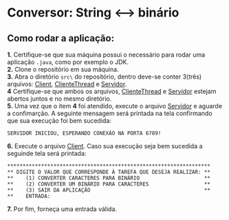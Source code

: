 # Conversor: String <--> binário
## Como rodar a aplicação:

**1.** Certifique-se que sua máquina possui o necessário para rodar uma aplicação `.java`, como por exemplo o JDK.\
**2.** Clone o repositório em sua máquina.\
**3.** Abra o diretório `src\` do repositório, dentro deve-se conter 3(três) arquivos: [Client](https://github.com/Tayco110/Conversor_String_Binario/blob/main/src/Client.java), [ClienteThread](https://github.com/Tayco110/Conversor_String_Binario/blob/main/src/ClienteThread.java) e [Servidor](https://github.com/Tayco110/Conversor_String_Binario/blob/main/src/Servidor.java).\
**4** Certifique-se que ambos os arquivos, [ClienteThread](https://github.com/Tayco110/Conversor_String_Binario/blob/main/src/ClienteThread.java) e [Servidor](https://github.com/Tayco110/Conversor_String_Binario/blob/main/src/Servidor.java) estejam abertos juntos e no mesmo diretório.\
**5.** Uma vez que o item **4** foi atendido, execute o arquivo [Servidor](https://github.com/Tayco110/Conversor_String_Binario/blob/main/src/Servidor.java) e aguarde a confimarção. A seguinte mensagem será printada na tela confirmando que sua execução foi bem sucedida:
```
SERVIDOR INICIOU, ESPERANDO CONEXÃO NA PORTA 6789!
```

**6.** Execute o arquivo [Client](https://github.com/Tayco110/Conversor_String_Binario/blob/main/src/Client.java). Caso sua execução seja bem sucedida a seguinde tela será printada:
```
******************************************************************
** DIGITE O VALOR QUE CORRESPONDE À TAREFA QUE DESEJA REALIZAR: **
**    (1) CONVERTER CARACTERES PARA BINÁRIO                     **
**    (2) CONVERTER UM BINÁRIO PARA CARACTERES                  **
**    (3) SAIR DA APLICAÇÃO                                     **
**    ENTRADA:
```
**7.** Por fim, forneça uma entrada válida.
